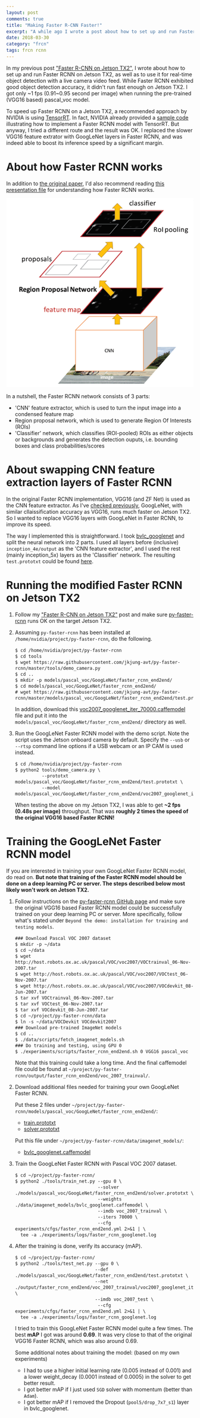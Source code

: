 ```yaml
---
layout: post
comments: true
title: "Making Faster R-CNN Faster!"
excerpt: "A while ago I wrote a post about how to set up and run Faster RCNN on Jetson TX2. In this post I demonstrate how to use a faster CNN feature extractor to speed up Faster RCNN while maintaining its object detection accuracy (mAP). More specifically, I replaced VGG16 layers with GoogLeNet in Faster RCNN and was able to reduce model inference time roughly by half."
date: 2018-03-30
category: "frcn"
tags: frcn rcnn
---
```


In my previous post ["Faster R-CNN on Jetson TX2"](https://jkjung-avt.github.io/faster-rcnn/), I wrote about how to set up and run Faster RCNN on Jetson TX2, as well as to use it for real-time object detection with a live camera video feed. While Faster RCNN exhibited good object detection accuracy, it didn't run fast enough on Jetson TX2. I got only ~1 fps (0.91~0.95 second per image) when running the pre-trained (VGG16 based) pascal_voc model.

To speed up Faster RCNN on a Jetson TX2, a recommended approach by NVIDIA is using [TensorRT](https://developer.nvidia.com/tensorrt). In fact, NVIDIA already provided a [sample code](http://docs.nvidia.com/deeplearning/sdk/tensorrt-developer-guide/index.html#fasterrcnn_sample) illustrating how to implement a Faster RCNN model with TensorRT. But anyway, I tried a different route and the result was OK. I replaced the slower VGG16 feature extrator with GoogLeNet layers in Faster RCNN, and was indeed able to boost its inference speed by a significant margin.

# About how Faster RCNN works

In addition to [the original paper](https://arxiv.org/abs/1506.01497), I'd also recommend reading [this presentation file](https://www.dropbox.com/s/xtr4yd4i5e0vw8g/iccv15_tutorial_training_rbg.pdf?dl=0) for understanding how Faster RCNN works.

![Faster RCNN block diagram](/assets/2018-03-30-making-frcn-faster/FRCN_architecture.png)

In a nutshell, the Faster RCNN network consists of 3 parts:

* 'CNN' feature extractor, which is used to turn the input image into a condensed feature map
* Region proposal network, which is used to generate Region Of Interests (ROIs)
* 'Classifier' network, which classifies (ROI-pooled) ROIs as either objects or backgrounds and generates the detection ouputs, i.e. bounding boxes and class probabilities/scores

# About swapping CNN feature extraction layers of Faster RCNN

In the original Faster RCNN implementation, VGG16 (and ZF Net) is used as the CNN feature extractor. As I've [checked previously](https://jkjung-avt.github.io/caffe-time/), GoogLeNet, with similar cllaissification accuracy as VGG16, runs much faster on Jetson TX2. So I wanted to replace VGG16 layers with GoogLeNet in Faster RCNN, to improve its speed.

The way I implemented this is straightforward. I took [bvlc_googlenet](https://github.com/BVLC/caffe/blob/master/models/bvlc_googlenet/deploy.prototxt) and split the neural network into 2 parts. I used all layers before (inclusive) `inception_4e/output` as the 'CNN feature extractor', and I used the rest (mainly inception_5x) layers as the 'Classifier' network. The resulting `test.prototxt` could be found [here](https://github.com/jkjung-avt/py-faster-rcnn/blob/master/models/pascal_voc/GoogLeNet/faster_rcnn_end2end/test.prototxt).

# Running the modified Faster RCNN on Jetson TX2

1. Follow my ["Faster R-CNN on Jetson TX2"](https://jkjung-avt.github.io/faster-rcnn/) post and make sure [py-faster-rcnn](https://github.com/rbgirshick/py-faster-rcnn) runs OK on the target Jetson TX2.

2. Assuming `py-faster-rcnn` has been installed at `/home/nvidia/project/py-faster-rcnn`, do the following.

   ```shell
   $ cd /home/nvidia/project/py-faster-rcnn
   $ cd tools
   $ wget https://raw.githubusercontent.com/jkjung-avt/py-faster-rcnn/master/tools/demo_camera.py
   $ cd ..
   $ mkdir -p models/pascal_voc/GoogLeNet/faster_rcnn_end2end/
   $ cd models/pascal_voc/GoogLeNet/faster_rcnn_end2end/
   # wget https://raw.githubusercontent.com/jkjung-avt/py-faster-rcnn/master/models/pascal_voc/GoogLeNet/faster_rcnn_end2end/test.prototxt
   ```

   In addition, download this [voc2007_googlenet_iter_70000.caffemodel](https://drive.google.com/open?id=1Uvvgsl-PwkOPHjmuHTwS0L7Aktz6ePmR) file and put it into the `models/pascal_voc/GoogLeNet/faster_rcnn_end2end/` directory as well.

3. Run the GoogLeNet Faster RCNN model with the demo script. Note the script uses the Jetson onboard camera by default. Specify the `--usb` or `--rtsp` command line options if a USB webcam or an IP CAM is used instead.

   ```shell
   $ cd /home/nvidia/project/py-faster-rcnn
   $ python2 tools/demo_camera.py \
             --prototxt models/pascal_voc/GoogLeNet/faster_rcnn_end2end/test.prototxt \
             --model models/pascal_voc/GoogLeNet/faster_rcnn_end2end/voc2007_googlenet_iter_70000.caffemodel
   ```

   When testing the above on my Jetson TX2, I was able to get **~2 fps (0.48s per image)** throughput. That was **roughly 2 times the speed of the original VGG16 based Faster RCNN!**

# Training the GoogLeNet Faster RCNN model

If you are interested in training your own GoogLeNet Faster RCNN model, do read on. **But note that training of the Faster RCNN model should be done on a deep learning PC or server. The steps described below most likely won't work on Jetson TX2.**

1. Follow instructions on the [py-faster-rcnn GitHub page](https://github.com/rbgirshick/py-faster-rcnn) and make sure the original VGG16 based Faster RCNN model could be successfully trained on your deep learning PC or server. More specifically, follow what's stated under `Beyond the demo: installation for training and testing models`.

   ```shell
   ### Download Pascal VOC 2007 dataset
   $ mkdir -p ~/data
   $ cd ~/data
   $ wget http://host.robots.ox.ac.uk/pascal/VOC/voc2007/VOCtrainval_06-Nov-2007.tar
   $ wget http://host.robots.ox.ac.uk/pascal/VOC/voc2007/VOCtest_06-Nov-2007.tar
   $ wget http://host.robots.ox.ac.uk/pascal/VOC/voc2007/VOCdevkit_08-Jun-2007.tar
   $ tar xvf VOCtrainval_06-Nov-2007.tar
   $ tar xvf VOCtest_06-Nov-2007.tar
   $ tar xvf VOCdevkit_08-Jun-2007.tar
   $ cd ~/project/py-faster-rcnn/data
   $ ln -s ~/data/VOCDevkit VOCdevkit2007
   ### Download pre-trained ImageNet models
   $ cd ..
   $ ./data/scripts/fetch_imagenet_models.sh
   ### Do training and testing, using GPU 0
   $ ./experiments/scripts/faster_rcnn_end2end.sh 0 VGG16 pascal_voc
   ```

   Note that this training could take a long time. And the final caffemodel file could be found at `~/project/py-faster-rcnn/output/faster_rcnn_end2end/voc_2007_trainval/`.

2. Download additional files needed for training your own GoogLeNet Faster RCNN.

   Put these 2 files under `~/project/py-faster-rcnn/models/pascal_voc/GoogLeNet/faster_rcnn_end2end/`:
   * [train.prototxt](https://raw.githubusercontent.com/jkjung-avt/py-faster-rcnn/master/models/pascal_voc/GoogLeNet/faster_rcnn_end2end/train.prototxt)
   * [solver.prototxt](https://raw.githubusercontent.com/jkjung-avt/py-faster-rcnn/master/models/pascal_voc/GoogLeNet/faster_rcnn_end2end/solver.prototxt)

   Put this file under `~/project/py-faster-rcnn/data/imagenet_models/`:
   * [bvlc_googlenet.caffemodel](http://dl.caffe.berkeleyvision.org/bvlc_googlenet.caffemodel)

3. Train the GoogLeNet Faster RCNN with Pascal VOC 2007 dataset.

   ```shell
   $ cd ~/project/py-faster-rcnn/
   $ python2 ./tools/train_net.py --gpu 0 \
                                  --solver ./models/pascal_voc/GoogLeNet/faster_rcnn_end2end/solver.prototxt \
                                  --weights ./data/imagenet_models/bvlc_googlenet.caffemodel \
                                  --imdb voc_2007_trainval \
                                  --iters 70000 \
                                  --cfg experiments/cfgs/faster_rcnn_end2end.yml 2>&1 | \
     tee -a ./experiments/logs/faster_rcnn_googlenet.log
   ```

4. After the training is done, verify its accuracy (mAP).

   ```shell
   $ cd ~/project/py-faster-rcnn/
   $ python2 ./tools/test_net.py --gpu 0 \
                                 --def ./models/pascal_voc/GoogLeNet/faster_rcnn_end2end/test.prototxt \
                                 --net ./output/faster_rcnn_end2end/voc_2007_trainval/voc2007_googlenet_iter_70000.caffemodel \
                                 --imdb voc_2007_test \
                                  --cfg experiments/cfgs/faster_rcnn_end2end.yml 2>&1 | \
     tee -a ./experiments/logs/faster_rcnn_googlenet.log
   ```

   I tried to train this GoogLeNet Faster RCNN model quite a few times. The best **mAP** I got was around **0.69**. It was very close to that of the original VGG16 Faster RCNN, which was also around 0.69.

   Some additional notes about training the model: (based on my own experiments)

   * I had to use a higher initial learning rate (0.005 instead of 0.001) and a lower weight_decay (0.0001 instead of 0.0005) in the solver to get better result.
   * I got better mAP if I just used `SGD` solver with momentum (better than `Adam`).
   * I got better mAP if I removed the Dropout (`pool5/drop_7x7_s1`) layer in bvlc_googlenet.
